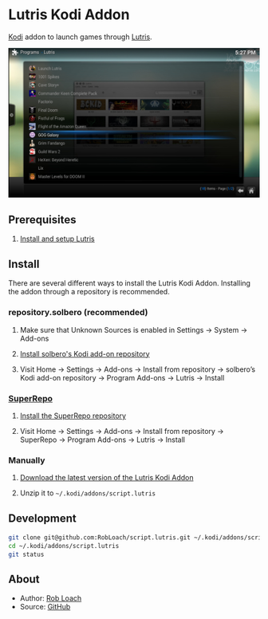 # Lutris Kodi Addon

[Kodi](http://kodi.tv) addon to launch games through [Lutris](http://lutris.net).

![Lutris Kodi Addon Screenshot](resources/media/screenshot.jpg "Lutris Kodi Addon")

## Prerequisites

1. [Install and setup Lutris](https://lutris.net/downloads/)

## Install

There are several different ways to install the Lutris Kodi Addon. Installing the addon through a repository is recommended.

### repository.solbero (recommended)

1. Make sure that Unknown Sources is enabled in Settings → System → Add-ons

1. [Install solbero's Kodi add-on repository](https://github.com/solbero/repository.solbero/blob/master/README.md)

1. Visit Home → Settings → Add-ons → Install from repository → solbero’s Kodi add-on repository → Program Add-ons → Lutris → Install

### [SuperRepo](https://superrepo.org)

1. [Install the SuperRepo repository](https://superrepo.org/get-started/)

1. Visit Home → Settings → Add-ons → Install from repository → SuperRepo → Program Add-ons → Lutris → Install

### Manually

1. [Download the latest version of the Lutris Kodi Addon](https://github.com/RobLoach/lutris-kodi-addon/archive/master.zip)

1. Unzip it to `~/.kodi/addons/script.lutris`

## Development

```bash
git clone git@github.com:RobLoach/script.lutris.git ~/.kodi/addons/script.lutris
cd ~/.kodi/addons/script.lutris
git status
```

## About

- Author: [Rob Loach](http://robloach.net)
- Source: [GitHub](http://github.com/RobLoach/script.lutris/)
